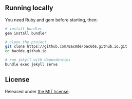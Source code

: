 ## Running locally

You need Ruby and gem before starting, then:

```bash
# install bundler
gem install bundler

# clone the project
git clone https://github.com/Bac0de/bac0de.github.io.git
cd bac0de.github.io

# run jekyll with dependencies
bundle exec jekyll serve
```

## License

Released under [the MIT license](LICENSE).
